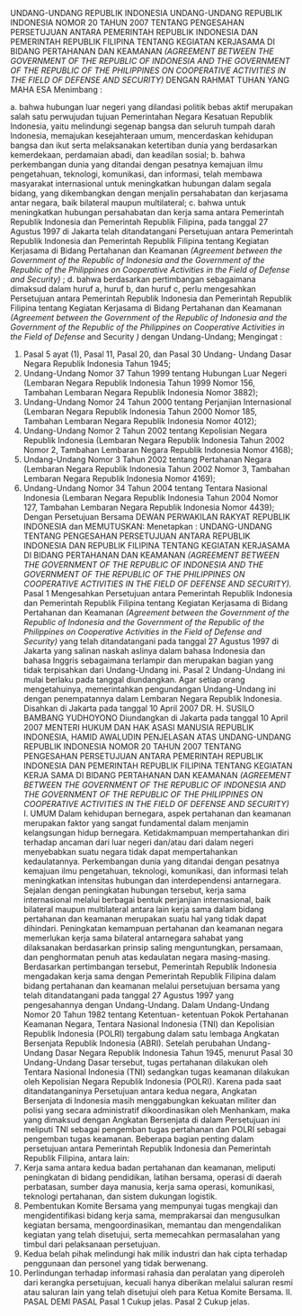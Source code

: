  UNDANG-UNDANG REPUBLIK INDONESIA UNDANG-UNDANG REPUBLIK INDONESIA NOMOR 20 TAHUN 2007 TENTANG PENGESAHAN PERSETUJUAN ANTARA PEMERINTAH REPUBLIK INDONESIA DAN PEMERINTAH REPUBLIK FILIPINA TENTANG KEGIATAN KERJASAMA DI BIDANG PERTAHANAN DAN KEAMANAN _(AGREEMENT BETWEEN THE_ _GOVERNMENT OF THE REPUBLIC OF INDONESIA AND THE GOVERNMENT_ _OF THE REPUBLIC OF THE PHILIPPINES ON COOPERATIVE ACTIVITIES_ _IN THE FIELD OF DEFENSE AND SECURITY)_
DENGAN RAHMAT TUHAN YANG MAHA ESA
Menimbang :

a. bahwa hubungan luar negeri yang dilandasi politik bebas aktif merupakan salah satu perwujudan tujuan Pemerintahan Negara Kesatuan Republik Indonesia, yaitu melindungi segenap bangsa dan seluruh tumpah darah Indonesia, memajukan kesejahteraan umum, mencerdaskan kehidupan bangsa dan ikut serta melaksanakan ketertiban dunia yang berdasarkan kemerdekaan, perdamaian abadi, dan keadilan sosial;
b. bahwa perkembangan dunia yang ditandai dengan pesatnya kemajuan ilmu pengetahuan, teknologi, komunikasi, dan informasi, telah membawa masyarakat internasional untuk meningkatkan hubungan dalam segala bidang, yang dikembangkan dengan menjalin persahabatan dan kerjasama antar negara, baik bilateral maupun multilateral;
c. bahwa untuk meningkatkan hubungan persahabatan dan kerja sama antara Pemerintah Republik Indonesia dan Pemerintah Republik Filipina, pada tanggal 27 Agustus 1997 di Jakarta telah ditandatangani Persetujuan antara Pemerintah Republik Indonesia dan Pemerintah Republik Filipina tentang Kegiatan Kerjasama di Bidang Pertahanan dan Keamanan _(Agreement between the Government of the_ _Republic of Indonesia and the Government of the Republic of_ _the Philippines on Cooperative Activities in the Field of_ _Defense and Security)_ ;
d. bahwa berdasarkan pertimbangan sebagaimana dimaksud dalam huruf a, huruf b, dan huruf c, perlu mengesahkan Persetujuan antara Pemerintah Republik Indonesia dan Pemerintah Republik Filipina tentang Kegiatan Kerjasama di Bidang Pertahanan dan Keamanan _(Agreement between_ _the Government of the Republic of Indonesia and the_ _Government of the Republic of the Philippines on Cooperative_ _Activities in the Field of Defense_ and Security _)_ dengan Undang-Undang;
Mengingat :

1. Pasal 5 ayat (1), Pasal 11, Pasal 20, dan Pasal 30 Undang- Undang Dasar Negara Republik Indonesia Tahun 1945;
2. Undang-Undang Nomor 37 Tahun 1999 tentang Hubungan Luar Negeri (Lembaran Negara Republik Indonesia Tahun 1999 Nomor 156, Tambahan Lembaran Negara Republik Indonesia Nomor 3882);
3. Undang-Undang Nomor 24 Tahun 2000 tentang Perjanjian Internasional (Lembaran Negara Republik Indonesia Tahun 2000 Nomor 185, Tambahan Lembaran Negara Republik Indonesia Nomor 4012);
4. Undang-Undang Nomor 2 Tahun 2002 tentang Kepolisian Negara Republik Indonesia (Lembaran Negara Republik Indonesia Tahun 2002 Nomor 2, Tambahan Lembaran Negara Republik Indonesia Nomor 4168);
5. Undang-Undang Nomor 3 Tahun 2002 tentang Pertahanan Negara (Lembaran Negara Republik Indonesia Tahun 2002 Nomor 3, Tambahan Lembaran Negara Republik Indonesia Nomor 4169);
6. Undang-Undang Nomor 34 Tahun 2004 tentang Tentara Nasional Indonesia (Lembaran Negara Republik Indonesia Tahun 2004 Nomor 127, Tambahan Lembaran Negara Republik Indonesia Nomor 4439); Dengan Persetujuan Bersama DEWAN PERWAKILAN RAKYAT REPUBLIK INDONESIA dan
MEMUTUSKAN:
 Menetapkan : UNDANG-UNDANG TENTANG PENGESAHAN PERSETUJUAN ANTARA REPUBLIK INDONESIA DAN REPUBLIK FILIPINA TENTANG KEGIATAN KERJASAMA DI BIDANG PERTAHANAN DAN KEAMANAN _(AGREEMENT BETWEEN THE GOVERNMENT_ _OF THE REPUBLIC OF INDONESIA AND THE GOVERNMENT OF_ _THE REPUBLIC OF THE PHILIPPINES ON COOPERATIVE_ _ACTIVITIES IN THE FIELD OF DEFENSE AND SECURITY)._
Pasal 1
Mengesahkan Persetujuan antara Pemerintah Republik Indonesia dan Pemerintah Republik Filipina tentang Kegiatan Kerjasama di Bidang Pertahanan dan Keamanan _(Agreement between the Government of the Republic_ _of Indonesia and the Government of the Republic of the Philippines on Cooperative_ _Activities in the Field of Defense and Security)_ yang telah ditandatangani pada tanggal 27 Agustus 1997 di Jakarta yang salinan naskah aslinya dalam bahasa Indonesia dan bahasa Inggris sebagaimana terlampir dan merupakan bagian yang tidak terpisahkan dari Undang-Undang ini.
Pasal 2
Undang-Undang ini mulai berlaku pada tanggal diundangkan.
Agar setiap orang mengetahuinya, memerintahkan pengundangan Undang-Undang ini dengan penempatannya dalam Lembaran Negara Republik Indonesia. Disahkan di Jakarta pada tanggal 10 April 2007 DR. H. SUSILO BAMBANG YUDHOYONO Diundangkan di Jakarta pada tanggal 10 April 2007 MENTERI HUKUM DAN HAK ASASI MANUSIA REPUBLIK INDONESIA, HAMID AWALUDIN PENJELASAN ATAS UNDANG-UNDANG REPUBLIK INDONESIA NOMOR 20 TAHUN 2007 TENTANG PENGESAHAN PERSETUJUAN ANTARA PEMERINTAH REPUBLIK INDONESIA DAN PEMERINTAH REPUBLIK FILIPINA TENTANG KEGIATAN KERJA SAMA DI BIDANG PERTAHANAN DAN KEAMANAN _(AGREEMENT BETWEEN THE_ _GOVERNMENT OF THE REPUBLIC OF INDONESIA AND THE GOVERNMENT_ _OF THE REPUBLIC OF THE PHILIPPINES ON COOPERATIVE ACTIVITIES_ _IN THE FIELD OF DEFENSE AND SECURITY)_ I. UMUM Dalam kehidupan bernegara, aspek pertahanan dan keamanan merupakan faktor yang sangat fundamental dalam menjamin kelangsungan hidup bernegara. Ketidakmampuan mempertahankan diri terhadap ancaman dari luar negeri dan/atau dari dalam negeri menyebabkan suatu negara tidak dapat mempertahankan kedaulatannya. Perkembangan dunia yang ditandai dengan pesatnya kemajuan ilmu pengetahuan, teknologi, komunikasi, dan informasi telah meningkatkan intensitas hubungan dan interdependensi antarnegara. Sejalan dengan peningkatan hubungan tersebut, kerja sama internasional melalui berbagai bentuk perjanjian internasional, baik bilateral maupun multilateral antara lain kerja sama dalam bidang pertahanan dan keamanan merupakan suatu hal yang tidak dapat dihindari. Peningkatan kemampuan pertahanan dan keamanan negara memerlukan kerja sama bilateral antarnegara sahabat yang dilaksanakan berdasarkan prinsip saling menguntungkan, persamaan, dan penghormatan penuh atas kedaulatan negara masing-masing. Berdasarkan pertimbangan tersebut, Pemerintah Republik Indonesia mengadakan kerja sama dengan Pemerintah Republik Filipina dalam bidang pertahanan dan keamanan melalui persetujuan bersama yang telah ditandatangani pada tanggal 27 Agustus 1997 yang pengesahannya dengan Undang-Undang. Dalam Undang-Undang Nomor 20 Tahun 1982 tentang Ketentuan- ketentuan Pokok Pertahanan Keamanan Negara, Tentara Nasional Indonesia (TNI) dan Kepolisian Republik Indonesia (POLRI) tergabung dalam satu lembaga Angkatan Bersenjata Republik Indonesia (ABRI). Setelah perubahan Undang-Undang Dasar Negara Republik Indonesia Tahun 1945, menurut Pasal 30 Undang-Undang Dasar tersebut, tugas pertahanan dilakukan oleh Tentara Nasional Indonesia (TNI) sedangkan tugas keamanan dilakukan oleh Kepolisian Negara Republik Indonesia (POLRI). Karena pada saat ditandatanganinya Persetujuan antara kedua negara, Angkatan Bersenjata di Indonesia masih menggabungkan kekuatan militer dan polisi yang secara administratif dikoordinasikan oleh Menhankam, maka yang dimaksud dengan Angkatan Bersenjata di dalam Persetujuan ini meliputi TNI sebagai pengemban tugas pertahanan dan POLRI sebagai pengemban tugas keamanan. Beberapa bagian penting dalam persetujuan antara Pemerintah Republik Indonesia dan Pemerintah Republik Filipina, antara lain:
1. Kerja sama antara kedua badan pertahanan dan keamanan, meliputi peningkatan di bidang pendidikan, latihan bersama, operasi di daerah perbatasan, sumber daya manusia, kerja sama operasi, komunikasi, teknologi pertahanan, dan sistem dukungan logistik.
2. Pembentukan Komite Bersama yang mempunyai tugas mengkaji dan mengidentifikasi bidang kerja sama, memprakarsai dan mengusulkan kegiatan bersama, mengoordinasikan, memantau dan mengendalikan kegiatan yang telah disetujui, serta memecahkan permasalahan yang timbul dari pelaksanaan persetujuan.
3. Kedua belah pihak melindungi hak milik industri dan hak cipta terhadap penggunaan dan personel yang tidak berwenang.
4. Perlindungan terhadap informasi rahasia dan peralatan yang diperoleh dari kerangka persetujuan, kecuali hanya diberikan melalui saluran resmi atau saluran lain yang telah disetujui oleh para Ketua Komite Bersama. II. PASAL DEMI PASAL
Pasal 1
Cukup jelas.
Pasal 2
Cukup jelas.